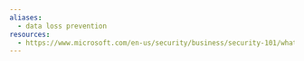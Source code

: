 ```yaml
---
aliases:
  - data loss prevention
resources:
  - https://www.microsoft.com/en-us/security/business/security-101/what-is-data-loss-prevention-dlp
---
```

